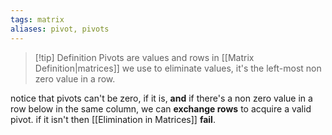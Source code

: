 ```yaml
---
tags: matrix
aliases: pivot, pivots
---
```


>[!tip] Definition
> Pivots are values and rows in [[Matrix Definition|matrices]] we use to eliminate values, it's the left-most non zero value in a row. 
> 
> 

notice that pivots can't be zero, if it is, **and** if there's a non zero value in a row below in the same column, we can **exchange rows** to acquire a valid pivot. if it isn't then [[Elimination in Matrices]] **fail**.









